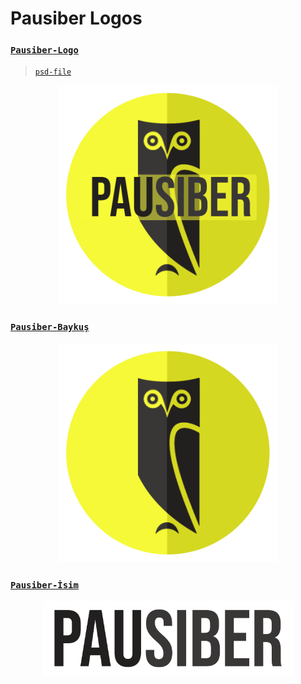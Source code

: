 # Pausiber Logos 

### [`Pausiber-Logo`](https://raw.githubusercontent.com/PauSiber/tasarim/master/images/pausiber-logo.png)

> [`psd-file`](images/pausiber-logo.psd)

<p align="center">
	<img alt="pausiber-logo" src="images/pausiber-logo.png" width="350">
</p>

### [`Pausiber-Baykuş`](https://raw.githubusercontent.com/PauSiber/tasarim/master/images/pausiber-baykus.png)
<p align="center">
	<img alt="pausiber-baykus" src="images/pausiber-baykus.png" width="350">
</p>

### [`Pausiber-İsim`](https://raw.githubusercontent.com/PauSiber/tasarim/master/images/pausiber-isim.png)
<p align="center">
	<img alt="pausiber-isim" src="images/pausiber-isim.png" width="400">
</p>